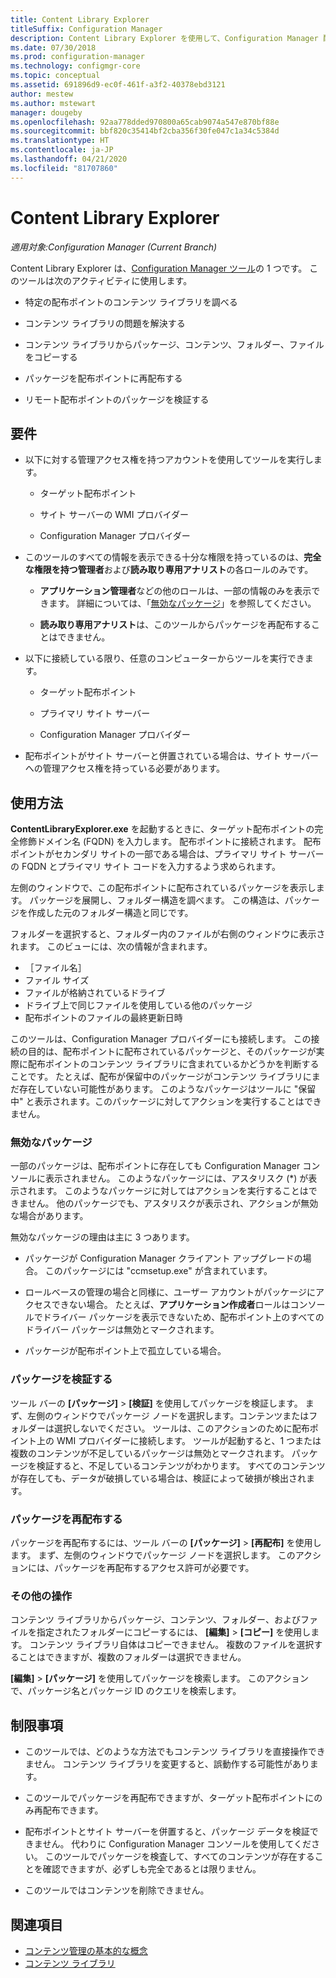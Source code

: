 ```yaml
---
title: Content Library Explorer
titleSuffix: Configuration Manager
description: Content Library Explorer を使用して、Configuration Manager 配布ポイントのコンテンツ ライブラリを表示し、問題を解決します。
ms.date: 07/30/2018
ms.prod: configuration-manager
ms.technology: configmgr-core
ms.topic: conceptual
ms.assetid: 691896d9-ec0f-461f-a3f2-40378ebd3121
author: mestew
ms.author: mstewart
manager: dougeby
ms.openlocfilehash: 92aa778dded970800a65cab9074a547e870bf88e
ms.sourcegitcommit: bbf820c35414bf2cba356f30fe047c1a34c5384d
ms.translationtype: HT
ms.contentlocale: ja-JP
ms.lasthandoff: 04/21/2020
ms.locfileid: "81707860"
---
```

# <a name="content-library-explorer"></a>Content Library Explorer

*適用対象:Configuration Manager (Current Branch)*

Content Library Explorer は、[Configuration Manager ツール](tools.md)の 1 つです。 このツールは次のアクティビティに使用します。  

- 特定の配布ポイントのコンテンツ ライブラリを調べる  

- コンテンツ ライブラリの問題を解決する  

- コンテンツ ライブラリからパッケージ、コンテンツ、フォルダー、ファイルをコピーする  

- パッケージを配布ポイントに再配布する  

- リモート配布ポイントのパッケージを検証する  



## <a name="requirements"></a>要件

- 以下に対する管理アクセス権を持つアカウントを使用してツールを実行します。  

    - ターゲット配布ポイント  

    - サイト サーバーの WMI プロバイダー  

    - Configuration Manager プロバイダー  

- このツールのすべての情報を表示できる十分な権限を持っているのは、**完全な権限を持つ管理者**および**読み取り専用アナリスト**の各ロールのみです。  

    - **アプリケーション管理者**などの他のロールは、一部の情報のみを表示できます。 詳細については、「[無効なパッケージ](#bkmk_disabled-packages)」を参照してください。  

    - **読み取り専用アナリスト**は、このツールからパッケージを再配布することはできません。  

- 以下に接続している限り、任意のコンピューターからツールを実行できます。  

    - ターゲット配布ポイント  

    - プライマリ サイト サーバー  

    - Configuration Manager プロバイダー  

- 配布ポイントがサイト サーバーと併置されている場合は、サイト サーバーへの管理アクセス権を持っている必要があります。  



## <a name="usage"></a>使用方法 

**ContentLibraryExplorer.exe** を起動するときに、ターゲット配布ポイントの完全修飾ドメイン名 (FQDN) を入力します。 配布ポイントに接続されます。 配布ポイントがセカンダリ サイトの一部である場合は、プライマリ サイト サーバーの FQDN とプライマリ サイト コードを入力するよう求められます。

左側のウィンドウで、この配布ポイントに配布されているパッケージを表示します。 パッケージを展開し、フォルダー構造を調べます。 この構造は、パッケージを作成した元のフォルダー構造と同じです。

フォルダーを選択すると、フォルダー内のファイルが右側のウィンドウに表示されます。 このビューには、次の情報が含まれます。 
- ［ファイル名］
- ファイル サイズ
- ファイルが格納されているドライブ
- ドライブ上で同じファイルを使用している他のパッケージ
- 配布ポイントのファイルの最終更新日時

このツールは、Configuration Manager プロバイダーにも接続します。 この接続の目的は、配布ポイントに配布されているパッケージと、そのパッケージが実際に配布ポイントのコンテンツ ライブラリに含まれているかどうかを判断することです。 たとえば、配布が保留中のパッケージがコンテンツ ライブラリにまだ存在していない可能性があります。 このようなパッケージはツールに "保留中" と表示されます。このパッケージに対してアクションを実行することはできません。


### <a name="disabled-packages"></a><a name="bkmk_disabled-packages"></a> 無効なパッケージ

一部のパッケージは、配布ポイントに存在しても Configuration Manager コンソールに表示されません。 このようなパッケージには、アスタリスク (\*) が表示されます。 このようなパッケージに対してはアクションを実行することはできません。 他のパッケージでも、アスタリスクが表示され、アクションが無効な場合があります。 

無効なパッケージの理由は主に 3 つあります。  

- パッケージが Configuration Manager クライアント アップグレードの場合。 このパッケージには "ccmsetup.exe" が含まれています。  

- ロールベースの管理の場合と同様に、ユーザー アカウントがパッケージにアクセスできない場合。 たとえば、**アプリケーション作成者**ロールはコンソールでドライバー パッケージを表示できないため、配布ポイント上のすべてのドライバー パッケージは無効とマークされます。  

- パッケージが配布ポイント上で孤立している場合。  


### <a name="validate-packages"></a>パッケージを検証する

ツール バーの **[パッケージ]**  >  **[検証]** を使用してパッケージを検証します。 まず、左側のウィンドウでパッケージ ノードを選択します。コンテンツまたはフォルダーは選択しないでください。 ツールは、このアクションのために配布ポイント上の WMI プロバイダーに接続します。 ツールが起動すると、1 つまたは複数のコンテンツが不足しているパッケージは無効とマークされます。 パッケージを検証すると、不足しているコンテンツがわかります。 すべてのコンテンツが存在しても、データが破損している場合は、検証によって破損が検出されます。


### <a name="redistribute-packages"></a>パッケージを再配布する

パッケージを再配布するには、ツール バーの **[パッケージ]**  >  **[再配布]** を使用します。 まず、左側のウィンドウでパッケージ ノードを選択します。 このアクションには、パッケージを再配布するアクセス許可が必要です。


### <a name="other-actions"></a>その他の操作

コンテンツ ライブラリからパッケージ、コンテンツ、フォルダー、およびファイルを指定されたフォルダーにコピーするには、 **[編集]**  >  **[コピー]** を使用します。 コンテンツ ライブラリ自体はコピーできません。 複数のファイルを選択することはできますが、複数のフォルダーは選択できません。

**[編集]**  >  **[パッケージ]** を使用してパッケージを検索します。 このアクションで、パッケージ名とパッケージ ID のクエリを検索します。



## <a name="limitations"></a>制限事項

- このツールでは、どのような方法でもコンテンツ ライブラリを直接操作できません。 コンテンツ ライブラリを変更すると、誤動作する可能性があります。  

- このツールでパッケージを再配布できますが、ターゲット配布ポイントにのみ再配布できます。  

- 配布ポイントとサイト サーバーを併置すると、パッケージ データを検証できません。 代わりに Configuration Manager コンソールを使用してください。 このツールでパッケージを検査して、すべてのコンテンツが存在することを確認できますが、必ずしも完全であるとは限りません。  

- このツールではコンテンツを削除できません。



## <a name="see-also"></a>関連項目

- [コンテンツ管理の基本的な概念](../plan-design/hierarchy/fundamental-concepts-for-content-management.md)
- [コンテンツ ライブラリ](../plan-design/hierarchy/the-content-library.md)
